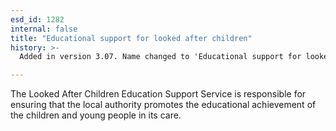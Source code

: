 ```yaml
---
esd_id: 1282
internal: false
title: "Educational support for looked after children"
history: >-
  Added in version 3.07. Name changed to 'Educational support for looked after children' in version 4.00.

---
```


The Looked After Children Education Support Service is responsible for ensuring that the local authority promotes the educational achievement of the children and young people in its care.


